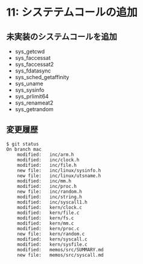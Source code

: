 # 11: システテムコールの追加

## 未実装のシステムコールを追加

- sys_getcwd
- sys_faccessat
- sys_faccessat2
- sys_fdatasync
- sys_sched_getaffinity
- sys_uname
- sys_sysinfo
- sys_prlimit64
- sys_renameat2
- sys_getrandom

## 変更履歴

```
$ git status
On branch mac
	modified:   inc/arm.h
	modified:   inc/clock.h
	modified:   inc/file.h
	new file:   inc/linux/sysinfo.h
	new file:   inc/linux/utsname.h
	modified:   inc/mm.h
	modified:   inc/proc.h
	new file:   inc/random.h
	modified:   inc/string.h
	modified:   inc/syscall1.h
	modified:   kern/clock.c
	modified:   kern/file.c
	modified:   kern/fs.c
	modified:   kern/mm.c
	modified:   kern/proc.c
	new file:   kern/random.c
	modified:   kern/syscall.c
	modified:   kern/sysfile.c
	modified:   memos/src/SUMMARY.md
	new file:   memos/src/syscall.md
```
